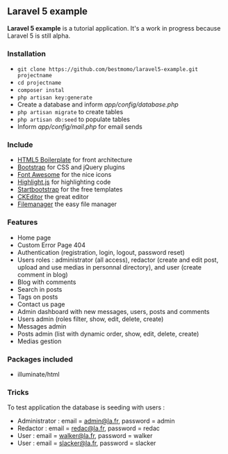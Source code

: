 ## Laravel 5 example ##

**Laravel 5 example** is a tutorial application. It's a work in progress because Laravel 5 is still alpha.

### Installation ###

* `git clone https://github.com/bestmomo/laravel5-example.git projectname`
* `cd projectname`
* `composer instal`
* `php artisan key:generate`
* Create a database and inform *app/config/database.php*
* `php artisan migrate` to create tables
* `php artisan db:seed` to populate tables
* Inform *app/config/mail.php* for email sends

### Include ###

* [HTML5 Boilerplate](http://html5boilerplate.com) for front architecture
* [Bootstrap](http://getbootstrap.com) for CSS and jQuery plugins
* [Font Awesome](http://fortawesome.github.io/Font-Awesome) for the nice icons
* [Highlight.js](https://highlightjs.org) for highlighting code
* [Startbootstrap](http://startbootstrap.com) for the free templates
* [CKEditor](http://ckeditor.com) the great editor
* [Filemanager](https://github.com/simogeo/Filemanager) the easy file manager

### Features ###

* Home page
* Custom Error Page 404
* Authentication (registration, login, logout, password reset)
* Users roles : administrator (all access), redactor (create and edit post, upload and use medias in personnal directory), and user (create comment in blog)
* Blog with comments
* Search in posts
* Tags on posts
* Contact us page
* Admin dashboard with new messages, users, posts and comments
* Users admin (roles filter, show, edit, delete, create)
* Messages admin
* Posts admin (list with dynamic order, show, edit, delete, create)
* Medias gestion

### Packages included ###

* illuminate/html

### Tricks ###

To test application the database is seeding with users :

* Administrator : email = admin@la.fr, password = admin
* Redactor : email = redac@la.fr, password = redac
* User : email = walker@la.fr, password = walker
* User : email = slacker@la.fr, password = slacker